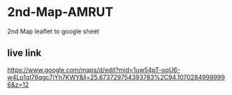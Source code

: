 # 2nd-Map-AMRUT
2nd Map leaflet to google sheet


## live link
https://www.google.com/maps/d/edit?mid=1uw54pT-oqU6-w4Lp1qI76qgc7jYh7KWY&ll=25.673729754393783%2C94.10702849999996&z=12
